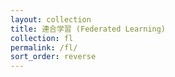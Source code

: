 ```yaml
---
layout: collection
title: 連合学習 (Federated Learning)
collection: fl
permalink: /fl/
sort_order: reverse
---
```

